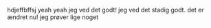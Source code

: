 hdjeffbffsj yeah yeah jeg ved det godt!
jeg ved det stadig godt.
det er ændret nu!
jeg prøver lige noget